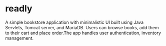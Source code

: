 # readly
A simple bookstore application with minimalistic UI built using Java Servlets, Tomcat server, and MariaDB. Users can browse books, add them to their cart and place order.The app handles user authentication, inventory management.
